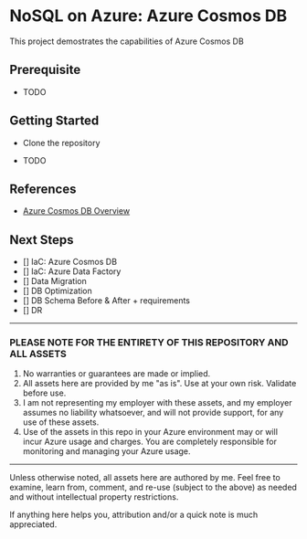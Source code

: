 # NoSQL on Azure: Azure Cosmos DB

This project demostrates the capabilities of Azure Cosmos DB

## Prerequisite

- TODO

## Getting Started

- Clone the repository

- TODO

## References

- [Azure Cosmos DB Overview](https://docs.microsoft.com/en-us/azure/cosmos-db/distribute-data-globally)

## Next Steps

- [] IaC: Azure Cosmos DB
- [] IaC: Azure Data Factory
- [] Data Migration
- [] DB Optimization
- [] DB Schema Before & After + requirements
- [] DR

---

### PLEASE NOTE FOR THE ENTIRETY OF THIS REPOSITORY AND ALL ASSETS

1. No warranties or guarantees are made or implied.
2. All assets here are provided by me "as is". Use at your own risk. Validate before use.
3. I am not representing my employer with these assets, and my employer assumes no liability whatsoever, and will not provide support, for any use of these assets.
4. Use of the assets in this repo in your Azure environment may or will incur Azure usage and charges. You are completely responsible for monitoring and managing your Azure usage.

---

Unless otherwise noted, all assets here are authored by me. Feel free to examine, learn from, comment, and re-use (subject to the above) as needed and without intellectual property restrictions.

If anything here helps you, attribution and/or a quick note is much appreciated.
